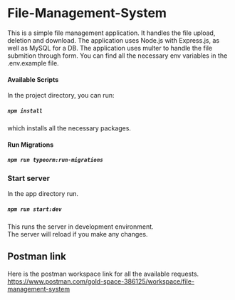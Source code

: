 # File-Management-System

This is a simple file management application. It handles the file upload, deletion and download. The application uses Node.js with Express.js, as well as MySQL for a DB.
The application uses multer to handle the file submition through form.
You can find all the necessary env variables in the .env.example file.

#### Available Scripts

In the project directory, you can run:

##### `npm install` 

which installs all the necessary packages.

#### Run Migrations

##### `npm run typeorm:run-migrations`

### Start server
In the app directory run.<br />
##### `npm run start:dev`

This runs the server in development environment. <br />
The server will reload if you make any changes. <br />


## Postman link

Here is the postman workspace link for all the available requests. <br />
https://www.postman.com/gold-space-386125/workspace/file-management-system

